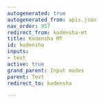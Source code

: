 ```yaml
---
autogenerated: true
autogenerated_from: apis.json
nav_order: 957
redirect_from: kodensha-mt
title: Kodensha MT
id: kodensha
inputs:
- text
active: true
grand_parent: Input modes
parent: Text
redirect_to: kodensha

---
```


